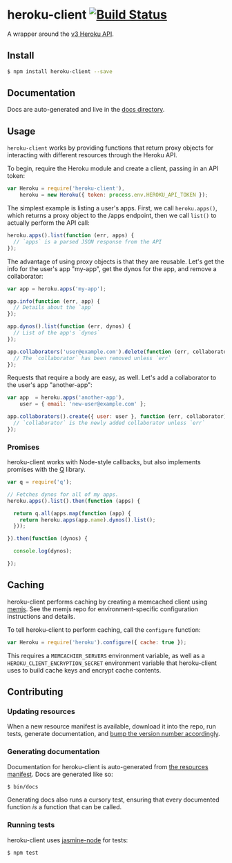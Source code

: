 # heroku-client [![Build Status](https://travis-ci.org/heroku/node-heroku-client.png?branch=master)](https://travis-ci.org/heroku/node-heroku-client)

A wrapper around the [v3 Heroku API][platform-api-reference].

## Install

```sh
$ npm install heroku-client --save
```

## Documentation

Docs are auto-generated and live in the [docs directory](https://github.com/heroku/node-heroku-client/tree/development/docs).

## Usage

`heroku-client` works by providing functions that return proxy objects for
interacting with different resources through the Heroku API.

To begin, require the Heroku module and create a client, passing in an API
token:

```javascript
var Heroku = require('heroku-client'),
    heroku = new Heroku({ token: process.env.HEROKU_API_TOKEN });
```

The simplest example is listing a user's apps. First, we call `heroku.apps()`,
which returns a proxy object to the /apps endpoint, then we call `list()` to
actually perform the API call:

```javascript
heroku.apps().list(function (err, apps) {
  // `apps` is a parsed JSON response from the API
});
```

The advantage of using proxy objects is that they are reusable. Let's get the
info for the user's app "my-app", get the dynos for the app, and
remove a collaborator:

```javascript
var app = heroku.apps('my-app');

app.info(function (err, app) {
  // Details about the `app`
});

app.dynos().list(function (err, dynos) {
  // List of the app's `dynos`
});

app.collaborators('user@example.com').delete(function (err, collaborator) {
  // The `collaborator` has been removed unless `err`
});
```

Requests that require a body are easy, as well. Let's add a collaborator to
the user's app "another-app":

```javascript
var app  = heroku.apps('another-app'),
    user = { email: 'new-user@example.com' };

app.collaborators().create({ user: user }, function (err, collaborator) {
  // `collaborator` is the newly added collaborator unless `err`
});
```

### Promises

heroku-client works with Node-style callbacks, but also implements promises with the [Q][q] library.

```javascript
var q = require('q');

// Fetches dynos for all of my apps.
heroku.apps().list().then(function (apps) {

  return q.all(apps.map(function (app) {
    return heroku.apps(app.name).dynos().list();
  }));

}).then(function (dynos) {

  console.log(dynos);

});
```

## Caching

heroku-client performs caching by creating a memcached client using [memjs][memjs]. See the memjs repo for environment-specific configuration instructions and details.

To tell heroku-client to perform caching, call the `configure` function:

```javascript
var Heroku = require('heroku').configure({ cache: true });
```

This requires a `MEMCACHIER_SERVERS` environment variable, as well as a `HEROKU_CLIENT_ENCRYPTION_SECRET` environment variable that heroku-client uses to build cache keys and encrypt cache contents.

## Contributing

### Updating resources

When a new resource manifest is available, download it into the repo, run tests, generate documentation, and [bump the version number accordingly](http://semver.org/).

### Generating documentation

Documentation for heroku-client is auto-generated from [the resources manifest](https://github.com/heroku/node-heroku-client/blob/development/lib/resources.js).
Docs are generated like so:

```bash
$ bin/docs
```

Generating docs also runs a cursory test, ensuring that every documented function *is* a function that can be called.

### Running tests

heroku-client uses [jasmine-node][jasmine-node] for tests:

```bash
$ npm test
```

[platform-api-reference]: https://devcenter.heroku.com/articles/platform-api-reference
[q]: https://github.com/kriskowal/q
[memjs]: https://github.com/alevy/memjs
[jasmine-node]: https://github.com/mhevery/jasmine-node
